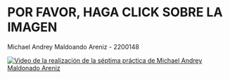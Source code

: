 # POR FAVOR, HAGA CLICK SOBRE LA IMAGEN

Michael Andrey Maldoando Areniz - 2200148

[![Video de la realización de la séptima práctica de Michael Andrey Maldonado Areniz](https://github.com/AndresFelipeMunozAguilar/Group_S13T3_Repository/assets/130402869/43cd1360-04ae-419d-a644-b780324c5e8b)](https://drive.google.com/file/d/13derf9t_1u5JPJZSk1fYoPCQN41kKbIN/view?usp=drive_link)

